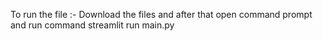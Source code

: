 To run the file :- Download the files and after that open command prompt and run command streamlit run main.py
